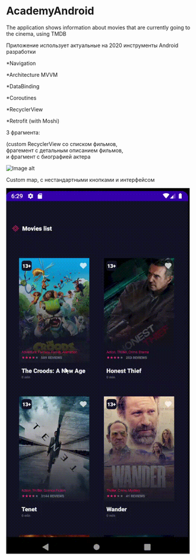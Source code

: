 # AcademyAndroid
The application shows information about movies that are currently going to the cinema, using TMDB

Приложение использует актуальные на 2020 инструменты Android разработки

  *Navigation
  
  *Architecture MVVM
  
  *DataBinding
  
  *Сoroutines
  
  *RecyclerView 
  
  *Retrofit (with Moshi)

3 фрагмента:

(custom RecyclerView со списком фильмов,<br>
фрагемент с детальным описанием фильмов,<br>
и фрагмент с биографией актера

![Image alt](https://github.com/Art-bond/okRes/blob/main/demo7.gif)

Custom map, c нестандартными кнопками и интерфейсом

![Image alt](https://github.com/Art-bond/okRes/blob/main/local.gif)
